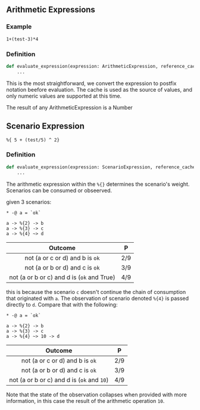 ## Arithmetic Expressions

### Example

```mpl
1+(test-3)*4
```

### Definition

```python
def evaluate_expression(expression: ArithmeticExpression, reference_cache: Dict[Reference, Number | str | MPLEntity]) -> Number:
    ...
```

This is the most straightforward, we convert the expression to postfix notation beefore evaluation.  The cache is used as the source of values, and only numeric values are supported at this time.

The result  of any ArithmeticExpression is a Number

## Scenario Expression

```mpl
%{ 5 + (test/5) ^ 2}
```

### Definition

```python
def evaluate_expression(expression: ScenarioExpression, reference_cache: Dict[Reference, Number | str | MPLEntity]) -> ScenarioDescriptor:
    ...
```

The arithmetic expression within the `%{}` determines the scenario's weight. Scenarios can be consumed or obseerved.

given 3 scenarios:
```mpl
* -@ a = `ok`

a -> %{2} -> b
a -> %{3} -> c
a -> %{4} ~> d
```


|                  Outcome                   |  P  |
|:------------------------------------------:|:---:|
|     not (a or c or d) and b is `ok`        | 2/9 |
|      not (a or b or d) and c is `ok`       | 3/9 |
| not (a or b or c) and d is (`ok` and True) | 4/9 |


this is because the scenario `c` doesn't continue the chain of consumption that originated with `a`.  The observation of scenario denoted `%{4}` is passed directly to `d`.  Compare that with the following:

```mpl
* -@ a = `ok`

a -> %{2} -> b
a -> %{3} -> c
a -> %{4} ~> 10 -> d
```

|                  Outcome                   |  P  |
|:------------------------------------------:|:---:|
|      not (a or c or d) and b is `ok`       | 2/9 |
|      not (a or b or d) and c is `ok`       | 3/9 |
| not (a or b or c) and d is (`ok` and `10`) | 4/9 |


Note that the state of the observation collapses when provided with more information, in this case the result of the arithmetic operation `10`.
